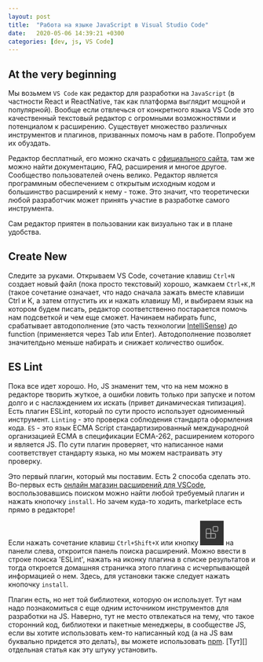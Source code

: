 ```yaml
---
layout: post
title:  "Работа на языке JavaScript в Visual Studio Code"
date:   2020-05-06 14:39:21 +0300
categories: [dev, js, VS Code]
---
```


## At the very beginning

Мы возьмем `VS Code` как редактор для разработки на  `JavaScript` (в частности React и ReactNative, так как платформа выглядит мощной и популярной).
Вообще если отвлечься от конкретного языка VS Code это качественный текстовый редактор с огромными возможностями и потенциалом к расширению.
Существует множество различных инструментов и плагинов, призванных помочь нам в работе. Попробуем их обуздать.

Редактор бесплатный, его можно скачать с [официального сайта][vs-code-official-site], там же можно найти документацию, FAQ, расширения и многое другое.
Сообщество пользователей очень велико. Редактор является программным обеспечением с открытым исходным кодом и большинство расширений к нему - тоже. Это значит, что теоретически любой разработчик может принять участие в разработке самого инструмента.

Сам редактор приятен в пользовании как визуально так и в плане удобства.

## Create New

Следите за руками. Открываем VS Code, сочетание клавиш `Ctrl+N` создает новый файл (пока просто текстовый) хорошо, жамкаем `Ctrl+K,M` (такое сочетание означает, что надо сначала зажать вместе клавиши Ctrl и K, а затем отпустить их и нажать клавишу M), и выбираем язык на котором будем писать, редактор соответственно постарается помочь нам подсветкой и чем еще сможет. Начинаем набирать func, срабатывает автодополнение (это часть технологии [IntelliSense][intelli-sense]) до function (применяется через Tab или Enter). Автодополнение позволяет значителдьно меньше набирать и снижает количество ошибок.

## ES Lint

Пока все идет хорошо.  Но, JS знаменит тем, что на нем можно в редакторе творить жуткое, а ошибки ловить только при запуске и потом долго и с наслаждением их искать (привет динамическая типизация). Есть плагин ESLint, который по сути просто использует одноименный инструмент. `Linting` - это проверка соблюдения стандарта оформления кода. 
`ES` - это язык ECMA Script стандартизированный международной организацией ECMA в спецификации ECMA-262, расширением которого и является JS. По сути плагин проверяет, что написанное нами соответствует стандарту языка, но мы можем настраивать эту проверку.

Это первый плагин, который мы поставим. Есть 2 способа сделать это. Во-первых есть [онлайн магазин расширений для VSCode][marketplace], воспользовавшись поиском можно найти любой требуемый плагин и нажать кнопочку `install`. Но зачем куда-то ходить, marketplace есть прямо в редакторе!

Если нажать сочетание клавиш `Ctrl+Shift+X` или кнопку ![extensions icon](/assets/extensions-view-icon.png) на панели слева, откроится панель поиска расширений. Можно ввести в строке поиска 'ESLint', нажать на иконку плагина в списке результатов и тогда откроется домашняя страничка этого плагина с исчерпывающей информацией о нем. Здесь, для установки также следует нажать кнопочку `install`.

Плагин есть, но нет той библиотеки, которую он использует. Тут нам надо познакомиться с еще одним источником инструментов для разработки на JS. Наверно, тут не место
отвлекаться на тему, что такое сторонний код, библиотеки и пакетные менеджеры, в сообществе JS, если вы хотите использовать кем-то написанный код (а на JS вам буквально придется это делать), вы можете использовать [npm][npm-official-site]. [Тут][] отдельная статья как эту штуку установить.

[vs-code-official-site]: (https://code.visualstudio.com/)
[intelli-sense]: https://code.visualstudio.com/docs/editor/intellisense
[marketplace]: https://marketplace.visualstudio.com/
[npm-official-site]: https://www.npmjs.com/